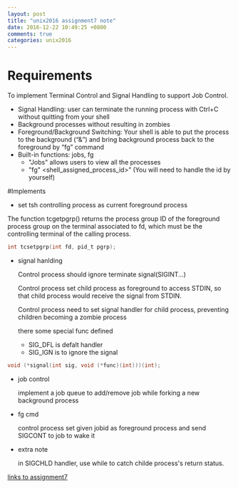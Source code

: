 ```yaml
---
layout: post
title: "unix2016 assignment7 note"
date: 2016-12-22 10:49:25 +0800
comments: true
categories: unix2016
---
```


# Requirements

To implement Terminal Control and Signal Handling to support Job Control.

- Signal Handling: user can terminate the running process with Ctrl+C without quitting from your shell
- Background processes without resulting in zombies
- Foreground/Background Switching: Your shell is able to put the process to the background (“&”) and bring background process back to the foreground by “fg” command
- Built-in functions: jobs, fg
    - "Jobs" allows users to view all the processes
    - "fg" <shell_assigned_process_id>” (You will need to handle the id by yourself)

<!--more-->

#Implements

- set tsh controlling process as current foreground process

 The function tcgetpgrp() returns the process group ID of the foreground process group on the terminal associated to fd, which must be the controlling terminal of the calling process.

``` c SYNOPSIS https://linux.die.net/man/3/tcgetpgrp
int tcsetpgrp(int fd, pid_t pgrp);
```

- signal hanlding

	Control process should ignore terminate signal(SIGINT...)

	Control process set child process as foreground to access STDIN, so that child process would receive the signal from STDIN.

	Control process need to set signal handler for child process, preventing children becoming a zombie process

	there some special func defined
	- SIG_DFL is defalt handler
	- SIG_IGN is to ignore the signal

``` c SYNOPSIS https://linux.die.net/man/3/signal
void (*signal(int sig, void (*func)(int)))(int);
```

- job control

	implement a job queue to add/remove job while forking a new background process

- fg cmd

	control process set given jobid as foreground process and send SIGCONT to job to wake it

- extra note

	in SIGCHLD handler, use while to catch childe process's return status.

[links to assignment7](https://github.com/king4sam/nthu-unix2016/tree/master/assignment7)